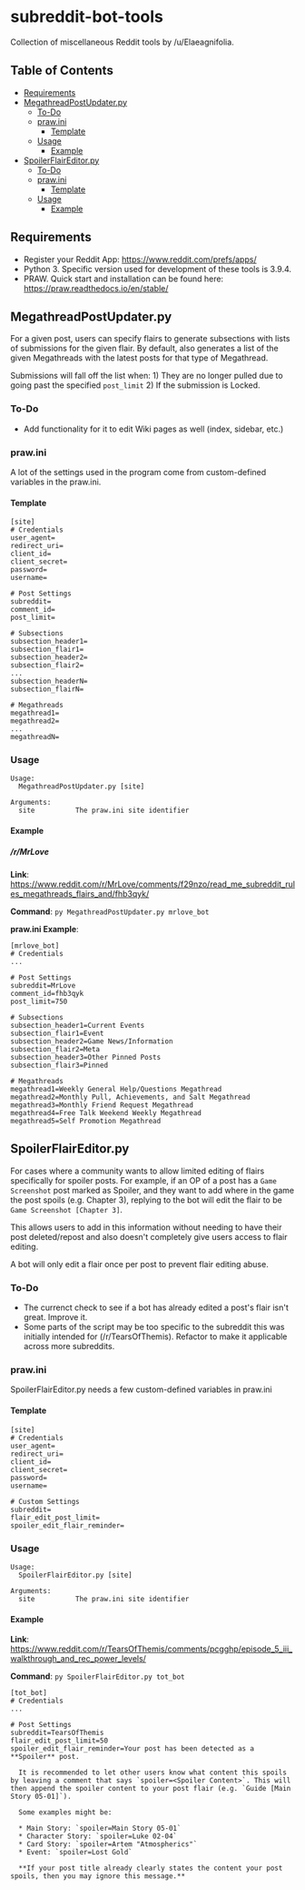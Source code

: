 # subreddit-bot-tools
Collection of miscellaneous Reddit tools by /u/Elaeagnifolia.

## Table of Contents
* [Requirements](#requirements)
* [MegathreadPostUpdater.py](#megathreadpostupdaterpy)
    * [To-Do](#to-do)
    * [praw.ini](#prawini)
        * [Template](#template)
    * [Usage](#usage)
        * [Example](#example)
* [SpoilerFlairEditor.py](#spoilerflaireditorpy)
    * [To-Do](#to-do-1)
    * [praw.ini](#prawini-1)
        * [Template](#template)
    * [Usage](#usage)
        * [Example](#example)

## Requirements

* Register your Reddit App: https://www.reddit.com/prefs/apps/
* Python 3. Specific version used for development of these tools is 3.9.4.
* PRAW. Quick start and installation can be found here: https://praw.readthedocs.io/en/stable/

## MegathreadPostUpdater.py
For a given post, users can specify flairs to generate subsections with lists of submissions for the given flair. By default, also generates a list of the given Megathreads with the latest posts for that type of Megathread.

Submissions will fall off the list when: 1) They are no longer pulled due to going past the specified `post_limit` 2) If the submission is Locked.

### To-Do
* Add functionality for it to edit Wiki pages as well (index, sidebar, etc.)

### praw.ini
A lot of the settings used in the program come from custom-defined variables in the praw.ini.

#### Template
```
[site]
# Credentials
user_agent=
redirect_uri=
client_id=
client_secret=
password=
username=

# Post Settings
subreddit=
comment_id=
post_limit=

# Subsections
subsection_header1=
subsection_flair1=
subsection_header2=
subsection_flair2=
...
subsection_headerN=
subsection_flairN=

# Megathreads
megathread1=
megathread2=
...
megathreadN=
```

### Usage
```
Usage:
  MegathreadPostUpdater.py [site]

Arguments:
  site          The praw.ini site identifier
```

#### Example

##### /r/MrLove

**Link**: https://www.reddit.com/r/MrLove/comments/f29nzo/read_me_subreddit_rules_megathreads_flairs_and/fhb3qyk/

**Command**: `py MegathreadPostUpdater.py mrlove_bot`

**praw.ini Example**:
```
[mrlove_bot]
# Credentials
...

# Post Settings
subreddit=MrLove
comment_id=fhb3qyk
post_limit=750

# Subsections
subsection_header1=Current Events
subsection_flair1=Event
subsection_header2=Game News/Information
subsection_flair2=Meta
subsection_header3=Other Pinned Posts
subsection_flair3=Pinned

# Megathreads
megathread1=Weekly General Help/Questions Megathread
megathread2=Monthly Pull, Achievements, and Salt Megathread
megathread3=Monthly Friend Request Megathread
megathread4=Free Talk Weekend Weekly Megathread
megathread5=Self Promotion Megathread
```

## SpoilerFlairEditor.py
For cases where a community wants to allow limited editing of flairs specifically for spoiler posts. For example, if an OP of a post has a `Game Screenshot` post marked as Spoiler, and they want to add where in the game the post spoils (e.g. Chapter 3), replying to the bot will edit the flair to be `Game Screenshot [Chapter 3]`.

This allows users to add in this information without needing to have their post deleted/repost and also doesn't completely give users access to flair editing.

A bot will only edit a flair once per post to prevent flair editing abuse.

### To-Do
* The currenct check to see if a bot has already edited a post's flair isn't great. Improve it.
* Some parts of the script may be too specific to the subreddit this was initially intended for (/r/TearsOfThemis). Refactor to make it applicable across more subreddits.

### praw.ini
SpoilerFlairEditor.py needs a few custom-defined variables in praw.ini

#### Template
```
[site]
# Credentials
user_agent=
redirect_uri=
client_id=
client_secret=
password=
username=

# Custom Settings
subreddit=
flair_edit_post_limit=
spoiler_edit_flair_reminder=
```

### Usage
```
Usage:
  SpoilerFlairEditor.py [site]

Arguments:
  site          The praw.ini site identifier
```

#### Example

**Link**: https://www.reddit.com/r/TearsOfThemis/comments/pcgghp/episode_5_iii_walkthrough_and_rec_power_levels/

**Command**: `py SpoilerFlairEditor.py tot_bot`

```
[tot_bot]
# Credentials
...

# Post Settings
subreddit=TearsOfThemis
flair_edit_post_limit=50
spoiler_edit_flair_reminder=Your post has been detected as a **Spoiler** post.

  It is recommended to let other users know what content this spoils by leaving a comment that says `spoiler=<Spoiler Content>`. This will then append the spoiler content to your post flair (e.g. `Guide [Main Story 05-01]`).

  Some examples might be:

  * Main Story: `spoiler=Main Story 05-01`
  * Character Story: `spoiler=Luke 02-04`
  * Card Story: `spoiler=Artem "Atmospherics"`
  * Event: `spoiler=Lost Gold`

  **If your post title already clearly states the content your post spoils, then you may ignore this message.**
```
